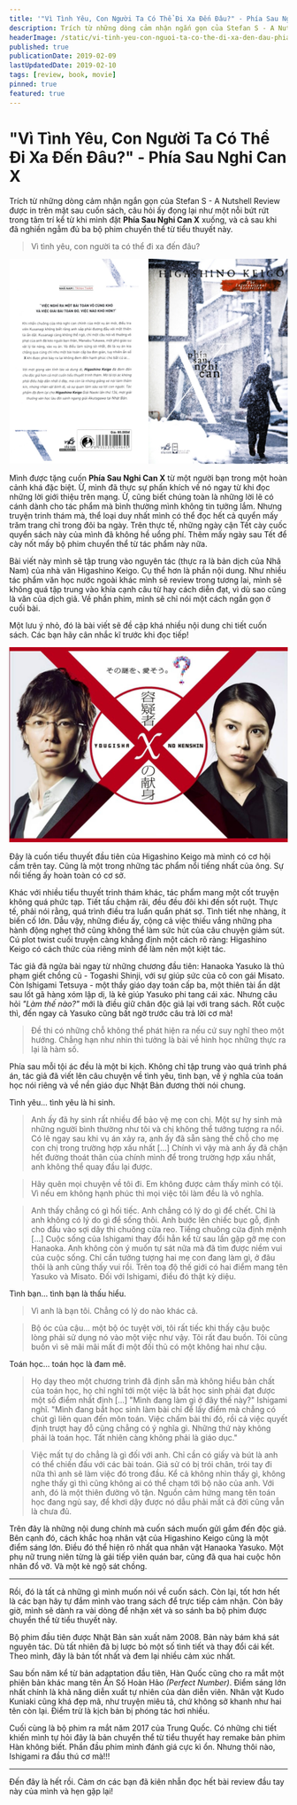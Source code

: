 ```yaml
---
title: '"Vì Tình Yêu, Con Người Ta Có Thể Đi Xa Đến Đâu?" - Phía Sau Nghi Can X'
description: Trích từ những dòng cảm nhận ngắn gọn của Stefan S - A Nutshell Review được in trên mặt sau cuốn sách, câu hỏi ấy đọng lại như một nỗi bứt rứt trong tâm trí kể từ khi mình đặt Phía Sau Nghi Can X xuống, và cả sau khi đã nghiền ngẫm đủ ba bộ phim chuyển thể từ tiểu thuyết này.
headerImage: /static/vi-tinh-yeu-con-nguoi-ta-co-the-di-xa-den-dau-phia-sau-nghi-can-x.jpg
published: true
publicationDate: 2019-02-09
lastUpdatedDate: 2019-02-10
tags: [review, book, movie]
pinned: true
featured: true
---
```


# "Vì Tình Yêu, Con Người Ta Có Thể Đi Xa Đến Đâu?" - Phía Sau Nghi Can X

Trích từ những dòng cảm nhận ngắn gọn của Stefan S - A Nutshell Review được in trên mặt sau cuốn sách, câu hỏi ấy đọng lại như một nỗi bứt rứt trong tâm trí kể từ khi mình đặt **Phía Sau Nghi Can X** xuống, và cả sau khi đã nghiền ngẫm đủ ba bộ phim chuyển thể từ tiểu thuyết này.

> Vì tình yêu, con người ta có thể đi xa đến đâu?

![Header Image](/static/vi-tinh-yeu-con-nguoi-ta-co-the-di-xa-den-dau-phia-sau-nghi-can-x.jpg)

Mình được tặng cuốn **Phía Sau Nghi Can X** từ một người bạn trong một hoàn cảnh khá đặc biệt. Ừ, mình đã thực sự phấn khích về nó ngay từ khi đọc những lời giới thiệu trên mạng. Ừ, cũng biết chúng toàn là những lời lẽ có cánh dành cho tác phẩm mà bình thường mình không tin tưởng lắm. Nhưng truyện trinh thám mà, thể loại duy nhất mình có thể đọc hết cả quyển mấy trăm trang chỉ trong đôi ba ngày. Trên thực tế, những ngày cận Tết cày cuốc quyển sách này của mình đã không hề uổng phí. Thêm mấy ngày sau Tết để cày nốt mấy bộ phim chuyển thể từ tác phẩm này nữa.

Bài viết này mình sẽ tập trung vào nguyên tác (thực ra là bản dịch của Nhã Nam) của nhà văn Higashino Keigo. Cụ thể hơn là phần nội dung. Như nhiều tác phẩm văn học nước ngoài khác mình sẽ review trong tương lai, mình sẽ không quá tập trung vào khía cạnh câu từ hay cách diễn đạt, vì dù sao cũng là văn của dịch giả. Về phần phim, mình sẽ chỉ nói một cách ngắn gọn ở cuối bài.

Một lưu ý nhỏ, đó là bài viết sẽ đề cập khá nhiều nội dung chi tiết cuốn sách. Các bạn hãy cân nhắc kĩ trước khi đọc tiếp!

![](/static/vi-tinh-yeu-con-nguoi-ta-co-the-di-xa-den-dau-phia-sau-nghi-can-x-2.jpg)

Đây là cuốn tiểu thuyết đầu tiên của Higashino Keigo mà mình có cơ hội cầm trên tay. Cũng là một trong những tác phẩm nổi tiếng nhất của ông. Sự nổi tiếng ấy hoàn toàn có cơ sở.

Khác với nhiều tiểu thuyết trinh thám khác, tác phẩm mang một cốt truyện không quá phức tạp. Tiết tấu chậm rãi, đều đều đôi khi đến sốt ruột. Thực tế, phải nói rằng, quá trình điều tra luẩn quẩn phát sợ. Tình tiết nhẹ nhàng, ít biến cố lớn. Dẫu vậy, những điều ấy, cộng cả việc thiếu vắng những pha hành động nghẹt thở cũng không thể làm sức hút của câu chuyện giảm sút. Cú plot twist cuối truyện càng khẳng định một cách rõ ràng: Higashino Keigo có cách thức của riêng mình để làm nên một kiệt tác.

Tác giả đã ngửa bài ngay từ những chương đầu tiên: Hanaoka Yasuko là thủ phạm giết chồng cũ - Togashi Shinji, với sự giúp sức của cô con gái Misato. Còn Ishigami Tetsuya - một thầy giáo dạy toán cấp ba, một thiên tài ẩn dật sau lốt gã hàng xóm lập dị, là kẻ giúp Yasuko phi tang cái xác. Nhưng câu hỏi _"Làm thế nào?"_ mới là điều giữ chân độc giả lại với trang sách. Rốt cuộc thì, đến ngay cả Yasuko cũng bất ngờ trước câu trả lời cơ mà!

> Đề thi có những chỗ không thể phát hiện ra nếu cứ suy nghĩ theo một hướng. Chẳng hạn như nhìn thì tưởng là bài về hình học những thực ra lại là hàm số.

Phía sau mỗi tội ác đều là một bi kịch. Không chỉ tập trung vào quá trình phá án, tác giả đã viết lên câu chuyện về tình yêu, tình bạn, về ý nghĩa của toán học nói riêng và về nền giáo dục Nhật Bản đương thời nói chung.

Tình yêu... tình yêu là hi sinh.

> Anh ấy đã hy sinh rất nhiều để bảo vệ mẹ con chị. Một sự hy sinh mà những người bình thường như tôi và chị không thể tưởng tượng ra nổi. Có lẽ ngay sau khi vụ án xảy ra, anh ấy đã sẵn sàng thế chỗ cho mẹ con chị trong trường hợp xấu nhất [...] Chính vì vậy mà anh ấy đã chặn hết đường thoát thân của chính mình để trong trường hợp xấu nhất, anh không thể quay đầu lại được.

> Hãy quên mọi chuyện về tôi đi. Em không được cảm thấy mình có tội. Vì nếu em không hạnh phúc thì mọi việc tôi làm đều là vô nghĩa.

> Anh thấy chẳng có gì hối tiếc. Anh chẳng có lý do gì để chết. Chỉ là anh không có lý do gì để sống thôi. Anh bước lên chiếc bục gỗ, định cho đầu vào sợi dây thì chuông cửa reo. Tiếng chuông cửa định mệnh [...] Cuộc sống của Ishigami thay đổi hẳn kể từ sau lần gặp gỡ mẹ con Hanaoka. Anh không còn ý muốn tự sát nữa mà đã tìm được niềm vui của cuộc sống. Chỉ cần tưởng tượng hai mẹ con đang làm gì, ở đâu thôi là anh cũng thấy vui rồi. Trên toạ độ thế giới có hai điểm mang tên Yasuko và Misato. Đối với Ishigami, điều đó thật kỳ diệu.

Tình bạn... tình bạn là thấu hiểu.

> Vì anh là bạn tôi. Chẳng có lý do nào khác cả.

> Bộ óc của cậu... một bộ óc tuyệt vời, tôi rất tiếc khi thấy cậu buộc lòng phải sử dụng nó vào một việc như vậy. Tôi rất đau buồn. Tôi cũng buồn vì sẽ mãi mãi mất đi một đối thủ có một không hai như cậu.

Toán học... toán học là đam mê.

> Họ dạy theo một chương trình đã định sẵn mà không hiểu bản chất của toán học, họ chỉ nghĩ tới một việc là bắt học sinh phải đạt được một số điểm nhất định [...] "Mình đang làm gì ở đây thế này?" Ishigami nghĩ. "Mình đang bắt học sinh làm bài chỉ để lấy điểm mà chẳng có chút gì liên quan đến môn toán. Việc chấm bài thi đó, rồi cả việc quyết định trượt hay đỗ cũng chẳng có ý nghĩa gì. Những thứ này không phải là toán học. Tất nhiên càng không phải là giáo dục."

> Việc mất tự do chẳng là gì đối với anh. Chỉ cần có giấy và bút là anh có thể chiến đấu với các bài toán. Giả sử có bị trói chân, trói tay đi nữa thì anh sẽ làm việc đó trong đầu. Kể cả không nhìn thấy gì, không nghe thấy gì thì cũng không ai có thể chạm tới bộ não của anh. Với anh, đó là một thiên đường vô tận. Nguồn cảm hứng mang tên toán học đang ngủ say, để khơi dậy được nó dẫu phải mất cả đời cũng vẫn là chưa đủ.

Trên đây là những nội dung chính mà cuốn sách muốn gửi gắm đến độc giả. Bên cạnh đó, cách khắc hoạ nhân vật của Higashino Keigo cũng là một điểm sáng lớn. Điều đó thể hiện rõ nhất qua nhân vật Hanaoka Yasuko. Một phụ nữ trung niên từng là gái tiếp viên quán bar, cũng đã qua hai cuộc hôn nhân đổ vỡ. Và một kẻ ngộ sát chồng.

---

Rồi, đó là tất cả những gì mình muốn nói về cuốn sách. Còn lại, tốt hơn hết là các bạn hãy tự đắm mình vào trang sách để trực tiếp cảm nhận. Còn bây giờ, mình sẽ dành ra vài dòng để nhận xét và so sánh ba bộ phim được chuyển thể từ tiểu thuyết này.

Bộ phim đầu tiên được Nhật Bản sản xuất năm 2008. Bản này bám khá sát nguyên tác. Dù tất nhiên đã bị lược bỏ một số tình tiết và thay đổi cái kết. Theo mình, đây là bản tốt nhất và đem lại nhiều cảm xúc nhất.

Sau bốn năm kể từ bản adaptation đầu tiên, Hàn Quốc cũng cho ra mắt một phiên bản khác mang tên Ẩn Số Hoàn Hảo _(Perfect Number)_. Điểm sáng lớn nhất chính là khả năng diễn xuất tự nhiên của dàn diễn viên. Nhân vật Kudo Kuniaki cũng khá đẹp mã, như truyện miêu tả, chứ không sở khanh như hai tên còn lại. Điểm trừ là kịch bản bị phóng tác hơi nhiều.

Cuối cùng là bộ phim ra mắt năm 2017 của Trung Quốc. Có những chi tiết khiến mình tự hỏi đây là bản chuyển thể từ tiểu thuyết hay remake bản phim Hàn không biết. Phần đầu phim mình đánh giá cực kì ổn. Nhưng thôi nào, Ishigami ra đầu thú cơ mà!!!

---

Đến đây là hết rồi. Cảm ơn các bạn đã kiên nhẫn đọc hết bài review đầu tay này của mình và hẹn gặp lại!

